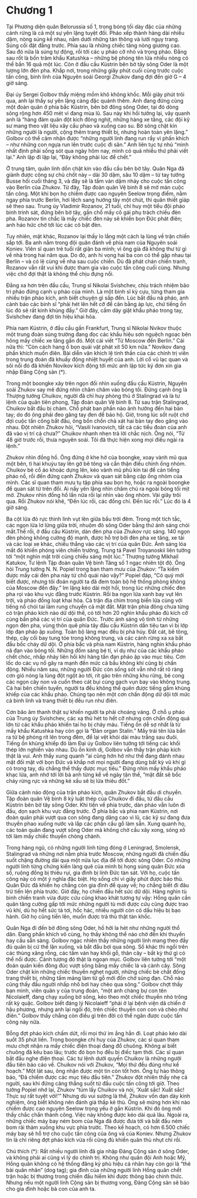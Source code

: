 # Chương 1

Tại Phương diện quân Belorussia số 1, trong bóng tối dày đặc của những cánh rừng là cả một sự yên lặng tuyệt đối. Pháo xếp thành hàng dài nhiều dặm, nòng súng kề nhau, nằm dưới những tán thông và lưới ngụy trang. Súng cối đặt đằng trước. Phía sau là những chiếc tăng nòng giương cao. Sau đó nữa là súng tự động, rồi tới các ụ pháo cỡ nhỏ và trọng pháo. Đằng sau rốt là bốn trăm khẩu Katushka – những bệ phóng tên lửa nhiều nòng có thể bắn 16 quả một lúc. Còn ở đầu cầu Küstrin bên bờ tây sông Oder là một lượng lớn đèn pha. Khắp nơi, trong những giây phút cuối cùng trước cuộc tấn công, binh lính của Nguyên soái Georgi Zhukov đang đợi đến giờ G – 4 giờ sáng.

Đại úy Sergei Golbov thấy miệng mồm khô không khốc. Mỗi giây phút trôi qua, anh lại thấy sự yên lặng càng đặc quánh thêm. Anh đang đứng cùng một đoàn quân ở phía bắc Küstrin, bên bờ đông sông Oder, tại đó dòng sông rộng hơn 450 mét vì đang mùa lũ. Sau này khi hồi tưởng lại, vây quanh anh là “hàng đám quân đột kích đông nghịt, những hàng xe tăng, các đội kỹ sư mang theo vật liệu xây cầu phao và xuồng cao su. Bờ sông chật kín những người là người, cộng thêm trang thiết bị, nhưng hoàn toàn yên lặng.” Golbov có thể cảm nhận được “những người lính đang run rẩy vì phấn khích – như những con ngựa run lên trước cuộc đi săn.” Anh liên tục tự nhủ “mình nhất định phải sống sót qua ngày hôm nay, mình có quá nhiều thứ phải viết lại.” Anh lặp đi lặp lại, “Đây không phải lúc để chết.”

Ở trung tâm, quân lính dồn chật kín vào đầu cầu bên bờ tây. Quân Nga đã giành được công sự chủ chốt này – dài 30 dặm, sâu 10 dặm – từ tay tướng Busse hồi cuối tháng 3, và đây sẽ là tấm ván dậm nhảy cho cuộc tấn công vào Berlin của Zhukov. Từ đây, Tập đoàn quân Vệ binh 8 sẽ mở màn cuộc tấn công. Một khi bọn họ chiếm được cao nguyên Seelow trọng điểm, nằm ngay phía trước Berlin, hơi lệch sang hướng tây một chút, thì quân thiết giáp sẽ theo sau. Trung úy Vladimir Rozanov, 21 tuổi, chỉ huy một tiểu đội pháo binh trinh sát, đứng bên bờ tây, gần chỗ mấy cô gái phụ trách chiếu đèn pha. Rozanov tin chắc là mấy chiếc đèn này sẽ khiến bọn Đức phát điên; anh háo hức chờ tới lúc các cô bật đèn.

Tuy nhiên, mặt khác, Rozanov lại thấy lo lắng một cách lạ lùng về trận chiến sắp tới. Ba anh nằm trong đội quân đánh về phía nam của Nguyên soái Koniev. Viên sĩ quan trẻ tuổi rất giận ba mình; vì ông già đã không thư từ gì về nhà trong hai năm qua. Do đó, anh hi vọng hai ba con có thể gặp nhau tại Berlin – và có lẽ cùng về nha sau cuộc chiến. Dù đã phát chán chiến tranh, Rozanov vẫn rất vui khi được tham gia vào cuộc tấn công cuối cùng. Nhưng việc chờ đợi thật là không thể chịu đựng nổi.

Đằng xa hơn trên đầu cầu, Trung sĩ Nikolai Svishchev, chịu trách nhiệm bảo trì pháo đứng cạnh ụ pháo của mình. Là một binh sĩ kỳ cựu, từng tham gia nhiều trận pháo kích, anh biết chuyện gì sắp đến. Lúc bắt đầu nã pháo, anh cảnh báo các binh sĩ “phải hét lên hết cỡ để cân bằng áp lực, chứ tiếng ồn lúc đó sẽ rất kinh khủng đấy.” Giờ đây, cầm dây giật khẩu pháo trong tay, Svishchev đang đợi tín hiệu khai hỏa.

Phía nam Küstrin, ở đầu cầu gần Frankfurt, Trung sĩ Nikolai Nvikov thuộc một trung đoàn súng trường đang đọc các khẩu hiệu sơn nguệch ngoạc bên hông mấy chiếc xe tăng gần đó. Một cái viết “Từ Moscow đến Berlin.” Cái nữa thì: “Còn cách hang ổ bọn quái vật phát xít 50 km nữa.” Novikov đang phấn khích muốn điên. Bài diễn văn khích lệ tinh thần của các chính trị viên trong trung đoàn đã khuấy động nhiệt huyết của anh. Lời cổ vũ lạc quan và sôi nổi đó đã khiến Novikov kích động tới mức anh lập tức ký đơn xin gia nhập Đảng Cộng sản (*).

Trong một boongke xây trên ngọn đồi nhìn xuống đầu cầu Küstrin, Nguyên soái Zhukov say mê đứng nhìn chăm chăm vào bóng tối. Đứng cạnh ông là Thượng tướng Chuikov, người đã chỉ huy phòng thủ ở Stalingrad và là tư lệnh của quân tiên phong, Tập đoàn quân Vệ binh 8. Từ sau trận Stalingrad, Chuikov bắt đầu bị chàm. Chỗ phát ban phần nào ảnh hưởng đến hai bàn tay; do đó ông phải đeo găng tay đen để bảo hộ. Giờ, trong lúc sốt ruột chờ đợi cuộc tấn công bắt đầu, ông bồn chồn chà xát hai bàn tay đeo găng vào nhau. Đột nhiên Zhukov hỏi, “Vasili Ivanovich, tất cả các tiểu đoàn của anh đã vào vị trí cả chưa?” Chuikov nhanh nhẹn trả lời chắc nịch. Ông nói, “Từ 48 giờ trước rồi, thưa nguyên soái. Tôi đã thực hiện xong mọi điều ngài ra lệnh.”

Zhukov nhìn đồng hồ. Ông đứng ở khe hở của boongke, xoay vành mũ qua một bên, tì hai khuỷu tay lên gờ bê tông và cẩn thận điều chỉnh ống nhòm. Chuikov bẻ cổ áo khoác dựng lên, kéo vành mũ phủ kín tai để cản tiếng pháo nổ, rồi đến đứng cạnh Zhukov và quan sát bằng cặp ống nhòm của mình. Các sĩ quan tham mưu tụ tập phía sau bọn họ, hoặc ra ngoài boongke để quan sát từ trên đồi. Ai nấy yên lặng nhìn chăm chú ra ngoài bóng tối mịt mờ. Zhukov nhìn đồng hồ lần nữa rồi lại nhìn vào ống nhòm. Vài giây trôi qua. Rồi Zhukov nói khẽ, “Đến lúc rồi, các đồng chí. Đến lúc rồi.” Lúc đó là 4 giờ sáng.

Ba cột lửa đỏ rực thình lình vụt lên giữa bầu trời đêm. Trong một tích tắc, các ngọn lửa lơ lửng giữa trời, nhuộm đỏ sông Oder bằng thứ ánh sáng chói mắt.Thế rồi, ở đầu cầu Küstrin, dàn đèn pha của Zhukov rực sáng. 140 ngọn đèn phòng không cường độ mạnh, được hỗ trợ bởi đèn pha xe tăng, xe tải và các loại xe khác, chiếu thẳng vào các vị trí của quân Đức. Ánh sáng lóa mắt đó khiến phóng viên chiến trường, Trung tá Pavel Troyanoskii liên tưởng tới “một nghìn mặt trời cùng chiếu sáng một lúc.” Thượng tướng Mikhail Katukov, Tư lệnh Tập đoàn quân Vệ binh Tăng số 1 ngạc nhiên tột độ. Ông hỏi Trung tướng N. N. Popiel trong ban tham mưu của Zhukov: “Ta kiếm được mấy cái đèn pha này từ chỗ quái nào vậy?” Popiel đáp, “Có quỷ mới biết được, nhưng tôi đoán người ta đã đem toàn bộ hệ thống phòng không của Moscow đến đây.” Im lặng kéo dài một hồi, trong lúc những chiếc đèn pha rọi vào khu vực đằng trước Küstrin. Rồi ba ngọn lửa xanh bay vụt lên trời, và pháo đồng loạt khai hỏa.
Cả trận địa chìm trong biển lửa cùng với tiếng nổ chói tai làm rung chuyển cả mặt đất. Mặt trận phía đông chưa từng có trận pháo kích nào dữ dội thế, có tới hơn 20 nghìn khẩu pháo đủ kích cỡ cùng bắn phá các vị trí của quân Đức. Trước ánh sáng vô tình từ những ngọn đèn pha, vùng thôn quê phía tây đầu cầu Küstrin dần tiêu tan vì bị lớp lớp đạn pháo ập xuống. Toàn bộ làng mạc đều bị phá hủy. Đất cát, bê tông, thép, cây cối bay tung tóe trong không trung, và các cánh rừng xa xa bắt đầu bốc cháy dữ dội. Ở phía bắc và phía nam Küstrin, hàng nghìn khẩu pháo nã đạn vào bóng tối. Những đốm sáng bé tí, ví dụ như của các khẩu pháo chết chóc, nhấp nháy liên hồi khi hàng tấn đạn pháo ập vào mục tiêu. Cơn lốc do các vụ nổ gây ra mạnh đến mức cả bầu không khí cũng bị chấn động. Nhiều năm sau, những người Đức còn sống sót vẫn nhớ rất rõ ràng cơn gió nóng lạ lùng đột ngột ào tới, rít gào trên những khu rừng, bẻ cong các ngọn cây non và cuốn theo cát bụi cùng gạch vụn bay vào không trung. Cả hai bên chiến tuyến, người ta đều không thể quên được tiếng gầm khủng khiếp của các khẩu pháo. Chúng tạo nên một cơn chấn động dữ dội tới mức cả binh lính và trang thiết bị đều run như điên.

Cơn bão âm thanh thật sự khiến người ta phải choáng váng. Ở chỗ ụ pháo của Trung úy Svishchev, các xạ thủ hét to hết cỡ nhưng cơn chấn động quá lớn từ các khẩu pháo khiến tai họ bị chảy máu. Tiếng ồn dễ sợ nhất là từ mấy khẩu Katushka hay còn gọi là “Đàn organ Stalin.” Mấy trái tên lửa bắn ra từ bệ phóng rít lên trong đêm, để lại vệt khói dài màu trắng sau đuôi. Tiếng ồn khủng khiếp đó làm Đại úy Golbov liên tưởng tới tiếng các khối thép lớn nghiến vào nhau. Dù ồn kinh dị, Golbov vẫn thấy trận pháp kích thật là vui. Anh thấy xung quanh “ai cũng hớn hở như thể đang đánh nhau mặt đối mặt với bọn Đức và khắp nơi mọi người đang dùng bất kỳ vũ khí gì có trong tay, dù chẳng thể thấy được mục tiêu.” Đứng nhìn mấy khẩu pháo khạc lửa, anh nhớ tới lời bà anh từng kể về ngày tận thế, “mặt đất sẽ bốc cháy rừng rực và những kẻ xấu sẽ bị lửa thiêu đốt.”

Giữa cảnh náo động của trận pháo kích, quân Zhukov bắt đầu di chuyển. Tập đoàn quân Vệ binh 8 kỷ luật thép của Chuikov đi đầu, từ đầu cầu Küstrin bên bờ tây sông Oder. Khi tiến về phía trước, dàn pháo vẫn luôn đi đầu, dọn sạch khu vực đằng trước. Ở phía bắc và phia nam Küstrin, nơi đoàn quân phải vượt qua con sông đang dâng cao vì lũ, các kỹ sư đang đưa thuyền phao xuống nước và lắp các phần cầu gỗ làm sẵn. Xung quanh họ, các toán quân đang vượt sông Oder mà không chờ cầu xây xong, sóng xô tới làm mấy chiếc thuyền chòng chành. 

Trong hàng ngũ, có những người lính từng đóng ở Leningrad, Smolensk, Stalingrad và những nơi nằm phía trước Moscow, những người đã chiến đấu suốt chặng đường dài qua một nửa lục địa để tới được sông Oder. Có những người lính từng chứng kiến làng quê của mình bị họng súng quân Đức xóa sổ, ruộng đồng bị thiêu rụi, gia đình bị lính Đức tàn sát. Với họ, cuộc tấn công này có một ý nghĩa đặc biệt. Họ sống chỉ vì giây phút được báo thù. Quân Đức đã khiến họ chẳng còn gia đình để quay về; họ chẳng biết đi đâu trừ tiến lên phía trước. Giờ đây, họ chiến đấu hết sức dữ dội. Hàng nghìn tù binh chiến tranh vừa được cứu cũng khao khát tương tự vậy: Hồng quân cần quân tăng cường gấp tới mức những người tù mới được cứu cũng được trao vũ khí, dù họ hết sức tả tơi, hốc hác, nhiều người còn có dấu hiệu bị bạo hành. Giờ họ cũng tiến lên, muốn được trả thù thật tàn khốc.

Quân Nga đi đến bờ đông sông Oder, hồ hởi la hét như những người thổ dân. Đang phấn khích vô cùng, họ thấy không thể nào chờ đến khi thuyền hay cầu sẵn sàng. Golbov ngạc nhiên thấy những người lính mang theo đầy đủ quân bị cứ thế lặn xuống, và bắt đầu bơi qua sông. Số khác thì ngồi trên các thùng xăng rỗng, các tấm ván hay khối gỗ, thân cây – bất kỳ thứ gì có thể nổi được. Cảnh tượng đó thật là ngoạn mục. Golbov liên tưởng tới “một đoàn quân kiến đông đúc vượt sông bằng mấy chiếc lá và cành cây. Sông Oder chật kín những chiếc thuyền nghẹt người, những chiếc bè chất đống trang thiết bị, những tấm mảng làm từ gỗ mới đốn chở súng đạn. Chỗ nào cũng thấy đầu người nhấp nhô bơi hay chèo qua sông.” Golbov chợt thấy bạn mình, viên quân y của trung đoàn, “một anh chàng bự con tên Nicolaieff, đang chạy xuống bờ sông, kéo theo một chiếc thuyền nhỏ trông rất kỳ quặc. Golbov biết đáng lý Nicolaieff “phải ở lại bệnh viện dã chiến ở hậu phương, nhưng anh lại ngồi đó, trên chiếc thuyền con con và chèo như điên.” Golbov thấy chẳng còn điều gì trên đời có thể ngăn được cuộc tấn công này nữa.

Bỗng đợt pháo kích chấm dứt, rồi mọi thứ im ắng hẳn đi. Loạt pháo kéo dài suốt 35 phút liền. Trong boongke chỉ huy của Zhukov, các sĩ quan tham mưu chợt nhận ra mấy chiếc điện thoại đang đổ chuông. Không ai biết chuông đã kêu bao lâu; trước đó bọn họ đều bị điếc tạm thời. Các sĩ quan bắt đầu nghe điện thoại. Các tư lệnh dưới quyền Chuikov là những người đầu tiên báo cáo về. Chuikov nói với Zhukov, “Mọi thứ đều đúng như kế hoạch.” Một lát sau, ông nhận được một tin còn tốt hơn. Ông tự hào thông báo, “Đã chiếm được các mục tiêu đầu tiên.” Zhukov đột nhiên thấy nhẹ cả người, sau khi đứng căng thẳng suốt từ đầu cuộc tấn công tới giờ. Theo tướng Popiel nhớ lại, Zhukov “túm lấy Chuikov và nói, ‘Xuất sắc! Xuất sắc! Thực sự rất tuyệt vời!’” Nhưng dù vui sướng là thế, Zhukov vốn dạn dày kinh nghiệm, ông biết không nên đánh giá thấp kẻ thù. Ông sẽ mừng hơn khi nào chiếm được cao nguyên Seelow trọng yếu ở gần Küstrin. Khi đó ông mới thấy chắc chắn thành công. Việc này không được kéo dài quá lâu. Ngoài ra, những chiếc máy bay ném bom của Nga đã được đưa tới và bắt đầu ném bom rải thảm xuống khu vực phía trước. Theo kế hoạch, có hơn 6.500 chiếc máy bay sẽ hỗ trợ cho cuộc tấn công của ông và của Koniev. Nhưng Zhukov tin là chỉ riêng đợt pháo kích vừa rồi cũng đủ khiến quân thù nhụt chí rồi.

Chú thích (*):
Rất nhiều người lính đã gia nhập Đảng Cộng sản ở sông Oder, và không phải ai cũng vì lý do chính trị. Không như quân đội Anh hoặc Mỹ, Hồng quân không có hệ thống đăng ký phù hiệu cá nhân hay còn gọi là “thẻ bài quân nhân” (dog tag); gia đình của những người lính Hồng quân chết trận hoặc bị thương trong chiến đấu hiếm khi được thông báo chính thức. Nhưng nếu một người lính Cộng sản bị thương vong, Đảng Cộng sản sẽ báo cho gia đình hoặc bà con của anh ta.
